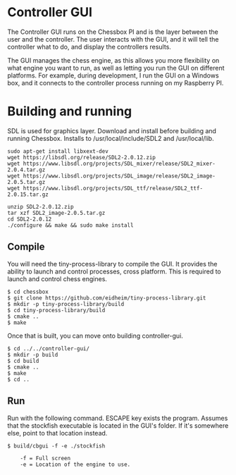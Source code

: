 # Controller GUI
The Controller GUI runs on the Chessbox PI and is the layer between the user and the controller. The user interacts with the GUI, and it will tell the controller what to do, and display the controllers results.

The GUI manages the chess engine, as this allows you more flexibility on what engine you want to run, as well as letting you run the GUI on different platforms. For example, during development, I run the GUI on a Windows box, and it connects to the controller process running on my Raspberry PI. 

# Building and running
SDL is used for graphics layer. Download and install before building and running Chessbox. Installs to /usr/local/include/SDL2 and /usr/local/lib.

    sudo apt-get install libxext-dev
    wget https://libsdl.org/release/SDL2-2.0.12.zip
    wget https://www.libsdl.org/projects/SDL_mixer/release/SDL2_mixer-2.0.4.tar.gz
    wget https://www.libsdl.org/projects/SDL_image/release/SDL2_image-2.0.5.tar.gz
    wget https://www.libsdl.org/projects/SDL_ttf/release/SDL2_ttf-2.0.15.tar.gz
    
    unzip SDL2-2.0.12.zip
    tar xzf SDL2_image-2.0.5.tar.gz
    cd SDL2-2.0.12
    ./configure && make && sudo make install

## Compile
You will need the tiny-process-library to compile the GUI. It provides the ability to launch and control processes, cross platform. This is required to launch and control chess engines. 

    $ cd chessbox
    $ git clone https://github.com/eidheim/tiny-process-library.git
    $ mkdir -p tiny-process-library/build 
    $ cd tiny-process-library/build
    $ cmake ..
    $ make 

Once that is built, you can move onto building controller-gui.

    $ cd ../../controller-gui/
    $ mkdir -p build
    $ cd build
    $ cmake ..
    $ make
    $ cd ..

## Run

Run with the following command. ESCAPE key exists the program. Assumes that the stockfish executable is located in the GUI's folder. If it's somewhere else, point to that location instead.

    $ build/cbgui -f -e ./stockfish
    
        -f = Full screen
        -e = Location of the engine to use.
